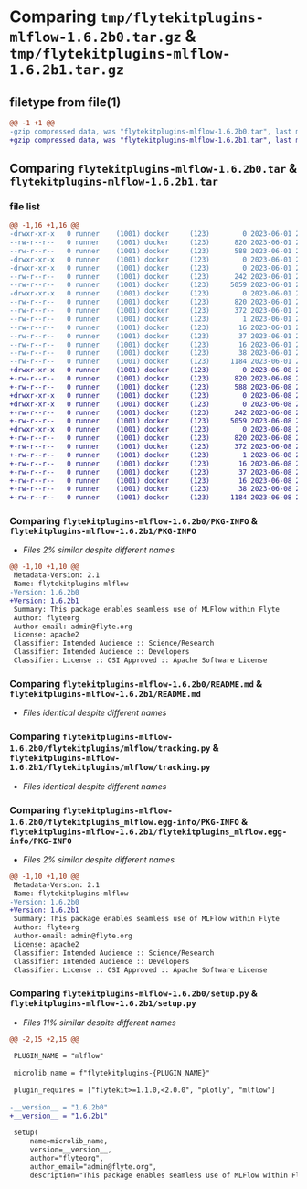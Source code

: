 # Comparing `tmp/flytekitplugins-mlflow-1.6.2b0.tar.gz` & `tmp/flytekitplugins-mlflow-1.6.2b1.tar.gz`

## filetype from file(1)

```diff
@@ -1 +1 @@
-gzip compressed data, was "flytekitplugins-mlflow-1.6.2b0.tar", last modified: Thu Jun  1 20:41:57 2023, max compression
+gzip compressed data, was "flytekitplugins-mlflow-1.6.2b1.tar", last modified: Thu Jun  8 23:49:48 2023, max compression
```

## Comparing `flytekitplugins-mlflow-1.6.2b0.tar` & `flytekitplugins-mlflow-1.6.2b1.tar`

### file list

```diff
@@ -1,16 +1,16 @@
-drwxr-xr-x   0 runner    (1001) docker     (123)        0 2023-06-01 20:41:57.443861 flytekitplugins-mlflow-1.6.2b0/
--rw-r--r--   0 runner    (1001) docker     (123)      820 2023-06-01 20:41:57.443861 flytekitplugins-mlflow-1.6.2b0/PKG-INFO
--rw-r--r--   0 runner    (1001) docker     (123)      588 2023-06-01 20:41:31.000000 flytekitplugins-mlflow-1.6.2b0/README.md
-drwxr-xr-x   0 runner    (1001) docker     (123)        0 2023-06-01 20:41:57.439861 flytekitplugins-mlflow-1.6.2b0/flytekitplugins/
-drwxr-xr-x   0 runner    (1001) docker     (123)        0 2023-06-01 20:41:57.439861 flytekitplugins-mlflow-1.6.2b0/flytekitplugins/mlflow/
--rw-r--r--   0 runner    (1001) docker     (123)      242 2023-06-01 20:41:31.000000 flytekitplugins-mlflow-1.6.2b0/flytekitplugins/mlflow/__init__.py
--rw-r--r--   0 runner    (1001) docker     (123)     5059 2023-06-01 20:41:31.000000 flytekitplugins-mlflow-1.6.2b0/flytekitplugins/mlflow/tracking.py
-drwxr-xr-x   0 runner    (1001) docker     (123)        0 2023-06-01 20:41:57.439861 flytekitplugins-mlflow-1.6.2b0/flytekitplugins_mlflow.egg-info/
--rw-r--r--   0 runner    (1001) docker     (123)      820 2023-06-01 20:41:57.000000 flytekitplugins-mlflow-1.6.2b0/flytekitplugins_mlflow.egg-info/PKG-INFO
--rw-r--r--   0 runner    (1001) docker     (123)      372 2023-06-01 20:41:57.000000 flytekitplugins-mlflow-1.6.2b0/flytekitplugins_mlflow.egg-info/SOURCES.txt
--rw-r--r--   0 runner    (1001) docker     (123)        1 2023-06-01 20:41:57.000000 flytekitplugins-mlflow-1.6.2b0/flytekitplugins_mlflow.egg-info/dependency_links.txt
--rw-r--r--   0 runner    (1001) docker     (123)       16 2023-06-01 20:41:57.000000 flytekitplugins-mlflow-1.6.2b0/flytekitplugins_mlflow.egg-info/namespace_packages.txt
--rw-r--r--   0 runner    (1001) docker     (123)       37 2023-06-01 20:41:57.000000 flytekitplugins-mlflow-1.6.2b0/flytekitplugins_mlflow.egg-info/requires.txt
--rw-r--r--   0 runner    (1001) docker     (123)       16 2023-06-01 20:41:57.000000 flytekitplugins-mlflow-1.6.2b0/flytekitplugins_mlflow.egg-info/top_level.txt
--rw-r--r--   0 runner    (1001) docker     (123)       38 2023-06-01 20:41:57.443861 flytekitplugins-mlflow-1.6.2b0/setup.cfg
--rw-r--r--   0 runner    (1001) docker     (123)     1184 2023-06-01 20:41:50.000000 flytekitplugins-mlflow-1.6.2b0/setup.py
+drwxr-xr-x   0 runner    (1001) docker     (123)        0 2023-06-08 23:49:48.627258 flytekitplugins-mlflow-1.6.2b1/
+-rw-r--r--   0 runner    (1001) docker     (123)      820 2023-06-08 23:49:48.627258 flytekitplugins-mlflow-1.6.2b1/PKG-INFO
+-rw-r--r--   0 runner    (1001) docker     (123)      588 2023-06-08 23:49:15.000000 flytekitplugins-mlflow-1.6.2b1/README.md
+drwxr-xr-x   0 runner    (1001) docker     (123)        0 2023-06-08 23:49:48.627258 flytekitplugins-mlflow-1.6.2b1/flytekitplugins/
+drwxr-xr-x   0 runner    (1001) docker     (123)        0 2023-06-08 23:49:48.627258 flytekitplugins-mlflow-1.6.2b1/flytekitplugins/mlflow/
+-rw-r--r--   0 runner    (1001) docker     (123)      242 2023-06-08 23:49:15.000000 flytekitplugins-mlflow-1.6.2b1/flytekitplugins/mlflow/__init__.py
+-rw-r--r--   0 runner    (1001) docker     (123)     5059 2023-06-08 23:49:15.000000 flytekitplugins-mlflow-1.6.2b1/flytekitplugins/mlflow/tracking.py
+drwxr-xr-x   0 runner    (1001) docker     (123)        0 2023-06-08 23:49:48.627258 flytekitplugins-mlflow-1.6.2b1/flytekitplugins_mlflow.egg-info/
+-rw-r--r--   0 runner    (1001) docker     (123)      820 2023-06-08 23:49:48.000000 flytekitplugins-mlflow-1.6.2b1/flytekitplugins_mlflow.egg-info/PKG-INFO
+-rw-r--r--   0 runner    (1001) docker     (123)      372 2023-06-08 23:49:48.000000 flytekitplugins-mlflow-1.6.2b1/flytekitplugins_mlflow.egg-info/SOURCES.txt
+-rw-r--r--   0 runner    (1001) docker     (123)        1 2023-06-08 23:49:48.000000 flytekitplugins-mlflow-1.6.2b1/flytekitplugins_mlflow.egg-info/dependency_links.txt
+-rw-r--r--   0 runner    (1001) docker     (123)       16 2023-06-08 23:49:48.000000 flytekitplugins-mlflow-1.6.2b1/flytekitplugins_mlflow.egg-info/namespace_packages.txt
+-rw-r--r--   0 runner    (1001) docker     (123)       37 2023-06-08 23:49:48.000000 flytekitplugins-mlflow-1.6.2b1/flytekitplugins_mlflow.egg-info/requires.txt
+-rw-r--r--   0 runner    (1001) docker     (123)       16 2023-06-08 23:49:48.000000 flytekitplugins-mlflow-1.6.2b1/flytekitplugins_mlflow.egg-info/top_level.txt
+-rw-r--r--   0 runner    (1001) docker     (123)       38 2023-06-08 23:49:48.627258 flytekitplugins-mlflow-1.6.2b1/setup.cfg
+-rw-r--r--   0 runner    (1001) docker     (123)     1184 2023-06-08 23:49:38.000000 flytekitplugins-mlflow-1.6.2b1/setup.py
```

### Comparing `flytekitplugins-mlflow-1.6.2b0/PKG-INFO` & `flytekitplugins-mlflow-1.6.2b1/PKG-INFO`

 * *Files 2% similar despite different names*

```diff
@@ -1,10 +1,10 @@
 Metadata-Version: 2.1
 Name: flytekitplugins-mlflow
-Version: 1.6.2b0
+Version: 1.6.2b1
 Summary: This package enables seamless use of MLFlow within Flyte
 Author: flyteorg
 Author-email: admin@flyte.org
 License: apache2
 Classifier: Intended Audience :: Science/Research
 Classifier: Intended Audience :: Developers
 Classifier: License :: OSI Approved :: Apache Software License
```

### Comparing `flytekitplugins-mlflow-1.6.2b0/README.md` & `flytekitplugins-mlflow-1.6.2b1/README.md`

 * *Files identical despite different names*

### Comparing `flytekitplugins-mlflow-1.6.2b0/flytekitplugins/mlflow/tracking.py` & `flytekitplugins-mlflow-1.6.2b1/flytekitplugins/mlflow/tracking.py`

 * *Files identical despite different names*

### Comparing `flytekitplugins-mlflow-1.6.2b0/flytekitplugins_mlflow.egg-info/PKG-INFO` & `flytekitplugins-mlflow-1.6.2b1/flytekitplugins_mlflow.egg-info/PKG-INFO`

 * *Files 2% similar despite different names*

```diff
@@ -1,10 +1,10 @@
 Metadata-Version: 2.1
 Name: flytekitplugins-mlflow
-Version: 1.6.2b0
+Version: 1.6.2b1
 Summary: This package enables seamless use of MLFlow within Flyte
 Author: flyteorg
 Author-email: admin@flyte.org
 License: apache2
 Classifier: Intended Audience :: Science/Research
 Classifier: Intended Audience :: Developers
 Classifier: License :: OSI Approved :: Apache Software License
```

### Comparing `flytekitplugins-mlflow-1.6.2b0/setup.py` & `flytekitplugins-mlflow-1.6.2b1/setup.py`

 * *Files 11% similar despite different names*

```diff
@@ -2,15 +2,15 @@
 
 PLUGIN_NAME = "mlflow"
 
 microlib_name = f"flytekitplugins-{PLUGIN_NAME}"
 
 plugin_requires = ["flytekit>=1.1.0,<2.0.0", "plotly", "mlflow"]
 
-__version__ = "1.6.2b0"
+__version__ = "1.6.2b1"
 
 setup(
     name=microlib_name,
     version=__version__,
     author="flyteorg",
     author_email="admin@flyte.org",
     description="This package enables seamless use of MLFlow within Flyte",
```

